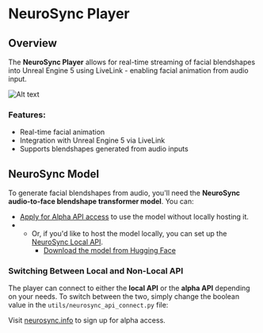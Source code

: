 # NeuroSync Player

## Overview

The **NeuroSync Player** allows for real-time streaming of facial blendshapes into Unreal Engine 5 using LiveLink - enabling facial animation from audio input.

![Alt text](/utils/neurosynclose.jpeg)

### Features:
- Real-time facial animation
- Integration with Unreal Engine 5 via LiveLink
- Supports blendshapes generated from audio inputs

## NeuroSync Model

To generate facial blendshapes from audio, you'll need the **NeuroSync audio-to-face blendshape transformer model**. You can:

- [Apply for Alpha API access](https://neurosync.info) to use the model without locally hosting it.
- - Or, if you'd like to host the model locally, you can set up the [NeuroSync Local API](https://github.com/AnimaVR/NeuroSync_Local_API).
    - [Download the model from Hugging Face](https://huggingface.co/AnimaVR/NEUROSYNC_Audio_To_Face_Blendshape)

### Switching Between Local and Non-Local API

The player can connect to either the **local API** or the **alpha API** depending on your needs. To switch between the two, simply change the boolean value in the `utils/neurosync_api_connect.py` file:

Visit [neurosync.info](https://neurosync.info) to sign up for alpha access.

